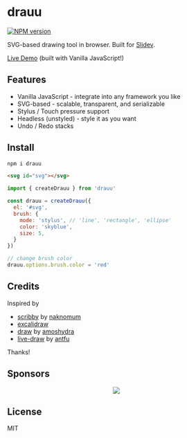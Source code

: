 # drauu

[![NPM version](https://img.shields.io/npm/v/drauu?color=a1b858&label=)](https://www.npmjs.com/package/drauu)

SVG-based drawing tool in browser. Built for [Slidev](https://github.com/slidevjs/slidev).

[Live Demo](http://drauu.netlify.app/) (built with Vanilla JavaScript!)

## Features

- Vanilla JavaScript - integrate into any framework you like
- SVG-based - scalable, transparent, and serializable
- Stylus / Touch pressure support 
- Headless (unstyled) - style it as you want
- Undo / Redo stacks

## Install

```bash
npm i drauu
```

```html
<svg id="svg"></svg>
```

```js
import { createDrauu } from 'drauu'

const drauu = createDrauu({
  el: '#svg',
  brush: {
    mode: 'stylus', // 'line', 'rectangle', 'ellipse'
    color: 'skyblue',
    size: 5,
  }
})

// change brush color
drauu.options.brush.color = 'red'
```

## Credits

Inspired by

- [scribby](https://github.com/naknomum/scribby) by [naknomum](https://github.com/naknomum)
- [excalidraw](https://github.com/excalidraw/excalidraw)
- [draw](https://github.com/amoshydra/draw) by [amoshydra](https://github.com/amoshydra)
- [live-draw](https://github.com/antfu/live-draw) by [antfu](https://github.com/antfu)

Thanks!

## Sponsors

<p align="center">
  <a href="https://cdn.jsdelivr.net/gh/antfu/static/sponsors.svg">
    <img src='https://cdn.jsdelivr.net/gh/antfu/static/sponsors.svg'/>
  </a>
</p>

## License

MIT
